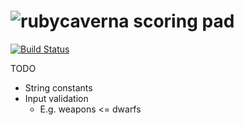 # ![ruby](https://github.com/raphaelmeyer/caverna/raw/master/icon.png)caverna scoring pad

[![Build Status](https://secure.travis-ci.org/raphaelmeyer/caverna.png?branch=master)](http://travis-ci.org/raphaelmeyer/caverna)

TODO
* String constants
* Input validation
  * E.g. weapons <= dwarfs
